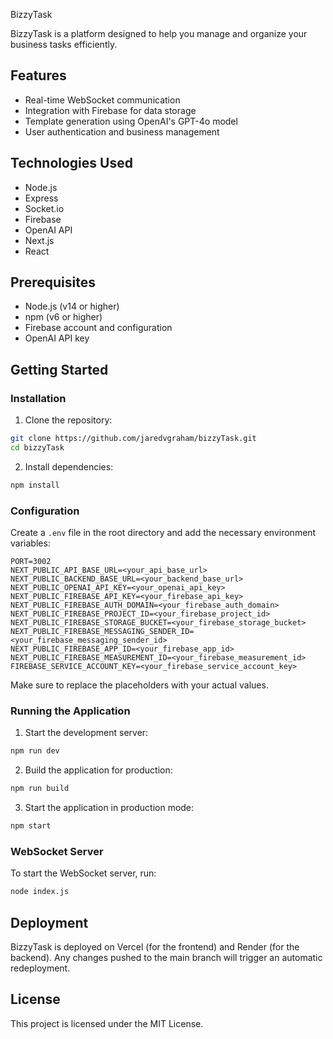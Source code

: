 BizzyTask

BizzyTask is a platform designed to help you manage and organize your business tasks efficiently.

## Features
- Real-time WebSocket communication
- Integration with Firebase for data storage
- Template generation using OpenAI's GPT-4o model
- User authentication and business management

  
## Technologies Used
- Node.js
- Express
- Socket.io
- Firebase
- OpenAI API
- Next.js
- React

  
## Prerequisites
- Node.js (v14 or higher)
- npm (v6 or higher)
- Firebase account and configuration
- OpenAI API key

  
## Getting Started
### Installation
1. Clone the repository:
 ```bash
 git clone https://github.com/jaredvgraham/bizzyTask.git
 cd bizzyTask
 ```
2. Install dependencies:
 ```bash
 npm install
 ```

### Configuration
Create a `.env` file in the root directory and add the necessary environment variables:
```
PORT=3002
NEXT_PUBLIC_API_BASE_URL=<your_api_base_url>
NEXT_PUBLIC_BACKEND_BASE_URL=<your_backend_base_url>
NEXT_PUBLIC_OPENAI_API_KEY=<your_openai_api_key>
NEXT_PUBLIC_FIREBASE_API_KEY=<your_firebase_api_key>
NEXT_PUBLIC_FIREBASE_AUTH_DOMAIN=<your_firebase_auth_domain>
NEXT_PUBLIC_FIREBASE_PROJECT_ID=<your_firebase_project_id>
NEXT_PUBLIC_FIREBASE_STORAGE_BUCKET=<your_firebase_storage_bucket>
NEXT_PUBLIC_FIREBASE_MESSAGING_SENDER_ID=<your_firebase_messaging_sender_id>
NEXT_PUBLIC_FIREBASE_APP_ID=<your_firebase_app_id>
NEXT_PUBLIC_FIREBASE_MEASUREMENT_ID=<your_firebase_measurement_id>
FIREBASE_SERVICE_ACCOUNT_KEY=<your_firebase_service_account_key>
```
Make sure to replace the placeholders with your actual values.
### Running the Application
1. Start the development server:
 ```bash
 npm run dev
 ```
2. Build the application for production:
 ```bash
 npm run build
 ```
3. Start the application in production mode:
 ```bash
 npm start
 ```

### WebSocket Server
To start the WebSocket server, run:
```bash
node index.js
```
## Deployment
BizzyTask is deployed on Vercel (for the frontend) and Render (for the backend). Any changes
pushed to the main branch will trigger an automatic redeployment.

## License
This project is licensed under the MIT License.

